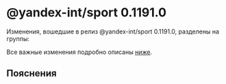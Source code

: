 # @yandex-int/sport 0.1191.0

<!-- ЧЕЛОВЕЧЕСКОЕ ВСТУПЛЕНИЕ -->

Изменения, вошедшие в релиз @yandex-int/sport 0.1191.0, разделены на группы:

Все важные изменения подробно описаны [ниже](#Пояснения).

## Пояснения

